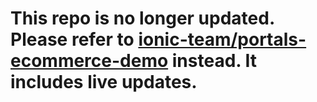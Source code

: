 # This repo is no longer updated. Please refer to [ionic-team/portals-ecommerce-demo](https://github.com/ionic-team/portals-ecommerce-demo/) instead. It includes live updates.
